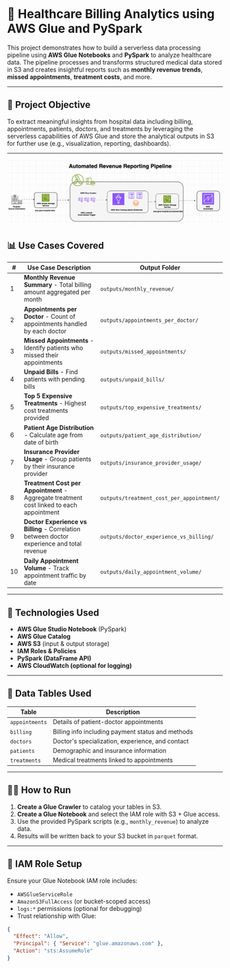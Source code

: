 # 🏥 Healthcare Billing Analytics using AWS Glue and PySpark

This project demonstrates how to build a serverless data processing pipeline using **AWS Glue Notebooks** and **PySpark** to analyze healthcare data. The pipeline processes and transforms structured medical data stored in S3 and creates insightful reports such as **monthly revenue trends**, **missed appointments**, **treatment costs**, and more.

---


## 📌 Project Objective

To extract meaningful insights from hospital data including billing, appointments, patients, doctors, and treatments by leveraging the serverless capabilities of AWS Glue and store the analytical outputs in S3 for further use (e.g., visualization, reporting, dashboards).

---

![OList Logical Architecture](https://github.com/vegetariancoder/byte-building/blob/main/HOSPITAL_REVENUE/img/flow.png)

## 📊 Use Cases Covered

| # | Use Case Description | Output Folder |
|---|-----------------------|----------------|
| 1 | **Monthly Revenue Summary** - Total billing amount aggregated per month | `outputs/monthly_revenue/` |
| 2 | **Appointments per Doctor** - Count of appointments handled by each doctor | `outputs/appointments_per_doctor/` |
| 3 | **Missed Appointments** - Identify patients who missed their appointments | `outputs/missed_appointments/` |
| 4 | **Unpaid Bills** - Find patients with pending bills | `outputs/unpaid_bills/` |
| 5 | **Top 5 Expensive Treatments** - Highest cost treatments provided | `outputs/top_expensive_treatments/` |
| 6 | **Patient Age Distribution** - Calculate age from date of birth | `outputs/patient_age_distribution/` |
| 7 | **Insurance Provider Usage** - Group patients by their insurance provider | `outputs/insurance_provider_usage/` |
| 8 | **Treatment Cost per Appointment** - Aggregate treatment cost linked to each appointment | `outputs/treatment_cost_per_appointment/` |
| 9 | **Doctor Experience vs Billing** - Correlation between doctor experience and total revenue | `outputs/doctor_experience_vs_billing/` |
|10 | **Daily Appointment Volume** - Track appointment traffic by date | `outputs/daily_appointment_volume/` |

---

## 🧰 Technologies Used

- **AWS Glue Studio Notebook** (PySpark)
- **AWS Glue Catalog**
- **AWS S3** (input & output storage)
- **IAM Roles & Policies**
- **PySpark (DataFrame API)**
- **AWS CloudWatch (optional for logging)**

---

## 🔗 Data Tables Used

| Table | Description |
|-------|-------------|
| `appointments` | Details of patient-doctor appointments |
| `billing` | Billing info including payment status and methods |
| `doctors` | Doctor's specialization, experience, and contact |
| `patients` | Demographic and insurance information |
| `treatments` | Medical treatments linked to appointments |

---

## 🧑‍💻 How to Run

1. **Create a Glue Crawler** to catalog your tables in S3.
2. **Create a Glue Notebook** and select the IAM role with S3 + Glue access.
3. Use the provided PySpark scripts (e.g., `monthly_revenue`) to analyze data.
4. Results will be written back to your S3 bucket in `parquet` format.

---

## 🔐 IAM Role Setup

Ensure your Glue Notebook IAM role includes:
- `AWSGlueServiceRole`
- `AmazonS3FullAccess` (or bucket-scoped access)
- `logs:*` permissions (optional for debugging)
- Trust relationship with Glue:
```json
{
  "Effect": "Allow",
  "Principal": { "Service": "glue.amazonaws.com" },
  "Action": "sts:AssumeRole"
}
